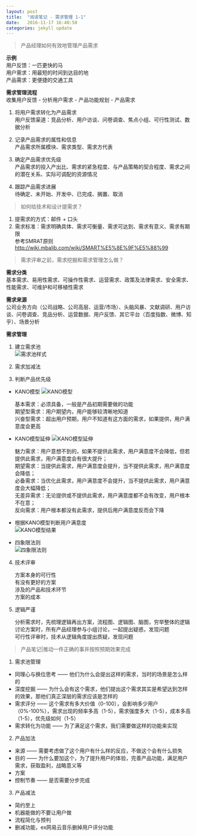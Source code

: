 ```yaml
---
layout: post
title:  "阅读笔记 - 需求管理 1-1"
date:   2016-11-17 16:40:50
categories: jekyll update
---
```


> 产品经理如何有效地管理产品需求

**示例**  
用户反馈：一匹更快的马  
用户需求：用最短的时间到达目的地  
产品需求：更便捷的交通工具    

**需求管理流程**  
收集用户反馈 - 分析用户需求 - 产品功能规划 - 产品需求  

1. 将用户需求转化为产品需求  
用户反馈渠道：竞品分析、用户访谈、问卷调查、焦点小组、可行性测试、数据分析

2. 记录产品需求的属性和信息  
产品需求所属模块、需求类型、需求方代表

3. 确定产品需求优先级  
产品需求的投入产出比、需求的紧急程度、与产品策略的契合程度、需求之间的潜在关系、实际可调配的资源情况

4. 跟踪产品需求进展    
待确定、未开始、开发中、已完成、搁置、取消  

> 如何给技术和设计提需求？   

1. 提需求的方式：邮件 + 口头  
2. 需求标准：需求明确具体、需求可衡量、需求可达到、需求有意义、需求有期限  
参考SMRAT原则  <http://wiki.mbalib.com/wiki/SMART%E5%8E%9F%E5%88%99>

> 需求评审之前，需求挖掘和需求管理怎么做？

**需求分类**  
基本需求、易用性需求、可操作性需求、运营需求、政策及法律需求、安全需求、性能需求、可维护和可移植性需求  

**需求来源**  
公司业务方向（公司战略、公司高层、运营/市场）、头脑风暴、文献调研、用户访谈、问卷调查、竞品分析、运营数据、用户反馈、其它平台（百度指数、微博、知乎）、场景分析  

**需求管理**  

1. 建立需求池  
![需求池样式](/image/需求池表格.jpg)

2. 需求加减法

3. 判断产品优先级  

- KANO模型
![KANO模型](/image/KANO模型.png)  

  基本需求：必须具备，一般是产品初期需要做的功能  
  期望型需求：用户期望内，用户能够较清晰地知道   
  兴奋型需求：超出用户预期，用户不知道有这方面的需求，如果提供，用户满意度会更高  

- KANO模型延伸
![KANO模型延伸](/image/KANO模型延伸.png)  

  魅力需求：用户意想不到的，如果不提供此需求，用户满意度不会降低，但若提供此需求，用户满意度会有很大提升；  
  期望需求：当提供此需求，用户满意度会提升，当不提供此需求，用户满意度会降低；  
  必备需求：当优化此需求，用户满意度不会提升，当不提供此需求，用户满意度会大幅降低；  
  无差异需求：无论提供或不提供此需求，用户满意度都不会有改变，用户根本不在意；  
  反向需求：用户根本都没有此需求，提供后用户满意度反而会下降  

- 根据KANO模型判断用户满意度  
![KANO模型结果](/image/KANO模型结果.png)

- 四象限法则  
![四象限法则](/image/四象限法则.png)  

4. 技术评审  

    方案本身的可行性  
    有没有更好的方案  
    涉及的产品和技术环节  
    方案的成本  
  
5. 逻辑严谨    

    分析需求时，先梳理逻辑再出方案，流程图、逻辑图、脑图，穷举整体的逻辑  
    讨论方案时，所有产品经理参与小组讨论，一起提出疑惑，发现问题  
    可行性评审时，技术从逻辑角度提出质疑，发现问题  
    
> 产品笔记|推动一件正确的事并按照预期效果完成

1. 需求池管理  

- 同理心与换位思考 —— 他们为什么会提出这样的需求，当时的场景是怎么样的   
- 深度挖掘 —— 为什么会有这个需求，他们提出这个需求其实是希望达到怎样的效果，那他们真正深层的需求应该是怎样的  
- 需求评分 —— 这个需求有多大价值（0-100），会影响多少用户（0%-100%），需求出现的频率多高（1-5），需求强度多大（1-5），成本多高（1-5），优先级如何（1-5）  
- 需求转化为功能 —— 为了满足这个需求，我们需要做这样的功能来实现    

2. 产品加法  

- 来源 —— 需要考虑做了这个用户有什么样的反应，不做这个会有什么损失  
- 目的 —— 为什么要加这个，为了提升用户的体验，完善产品功能，满足用户需求，获取盈利，战略意义等  
- 方案  
- 控制节奏 —— 是否需要分步完成    

3. 产品减法  

- 简约至上
- 机器能做的不要让用户做
- 流程简化与预判
- 删减功能，ex网易云音乐删掉用户评分功能




